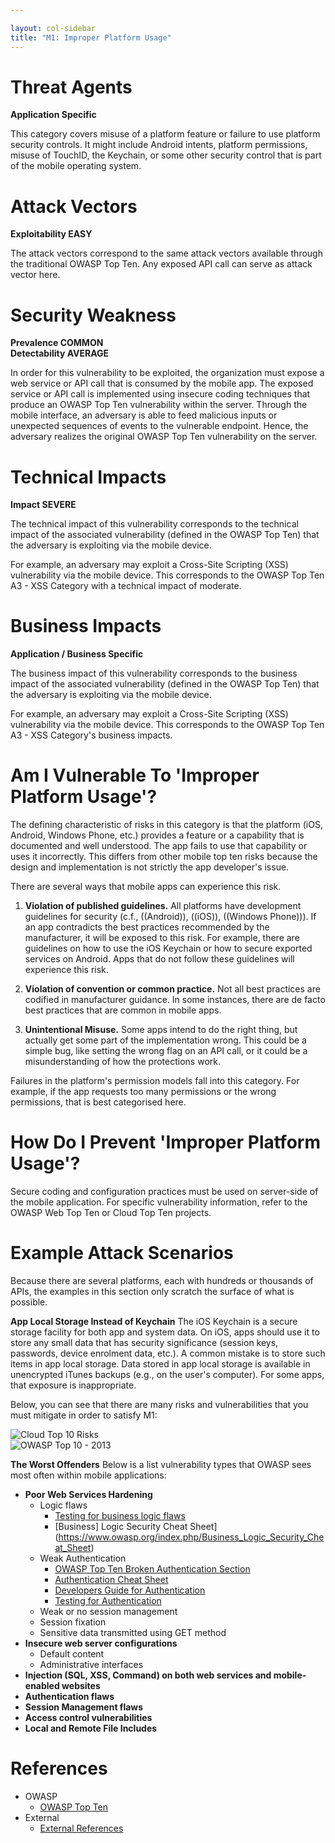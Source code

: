 ```yaml
---

layout: col-sidebar
title: "M1: Improper Platform Usage"
---
```


# Threat Agents

**Application Specific**

This category covers misuse of a platform feature or failure to use platform security controls. It might include Android intents, platform permissions, misuse of TouchID, the Keychain, or some other security control that is part of the mobile operating system.

# Attack Vectors	

**Exploitability EASY**

The attack vectors correspond to the same attack vectors available through the traditional OWASP Top Ten. Any exposed API call can serve as attack vector here.

# Security Weakness	

**Prevalence COMMON** <br />
**Detectability AVERAGE**

In order for this vulnerability to be exploited, the organization must expose a web service or API call that is consumed by the mobile app. The exposed service or API call is implemented using insecure coding techniques that produce an OWASP Top Ten vulnerability within the server. Through the mobile interface, an adversary is able to feed malicious inputs or unexpected sequences of events to the vulnerable endpoint. Hence, the adversary realizes the original OWASP Top Ten vulnerability on the server.

# Technical Impacts	

**Impact SEVERE**

The technical impact of this vulnerability corresponds to the technical impact of the associated vulnerability (defined in the OWASP Top Ten) that the adversary is exploiting via the mobile device.
		 	
For example, an adversary may exploit a Cross-Site Scripting (XSS) vulnerability via the mobile device. This corresponds to the OWASP Top Ten A3 - XSS Category with a technical impact of moderate.

# Business Impacts
	
**Application / Business Specific** 
		

The business impact of this vulnerability corresponds to the business impact of the associated vulnerability (defined in the OWASP Top Ten) that the adversary is exploiting via the mobile device.

For example, an adversary may exploit a Cross-Site Scripting (XSS) vulnerability via the mobile device. This corresponds to the OWASP Top Ten A3 - XSS Category's business impacts.

# Am I Vulnerable To 'Improper Platform Usage'?

The defining characteristic of risks in this category is that the platform (iOS, Android, Windows Phone, etc.) provides a feature or a capability that is documented and well understood. The app fails to use that capability or uses it incorrectly. This differs from other mobile top ten risks because the design and implementation is not strictly the app developer's issue.

There are several ways that mobile apps can experience this risk.

1. **Violation of published guidelines.** All platforms have development guidelines for security (c.f., ((Android)), ((iOS)), ((Windows Phone))). If an app contradicts the best practices recommended by the manufacturer, it will be exposed to this risk. For example, there are guidelines on how to use the iOS Keychain or how to secure exported services on Android. Apps that do not follow these guidelines will experience this risk.

2. **Violation of convention or common practice.** Not all best practices are codified in manufacturer guidance. In some instances, there are de facto best practices that are common in mobile apps.

3. **Unintentional Misuse.** Some apps intend to do the right thing, but actually get some part of the implementation wrong. This could be a simple bug, like setting the wrong flag on an API call, or it could be a misunderstanding of how the protections work.

Failures in the platform's permission models fall into this category. For example, if the app requests too many permissions or the wrong permissions, that is best categorised here.

# How Do I Prevent 'Improper Platform Usage'?

Secure coding and configuration practices must be used on server-side of the mobile application. For specific vulnerability information, refer to the OWASP Web Top Ten or Cloud Top Ten projects.

# Example Attack Scenarios

Because there are several platforms, each with hundreds or thousands of APIs, the examples in this section only scratch the surface of what is possible.

**App Local Storage Instead of Keychain** The iOS Keychain is a secure storage facility for both app and system data. On iOS, apps should use it to store any small data that has security significance (session keys, passwords, device enrolment data, etc.). A common mistake is to store such items in app local storage. Data stored in app local storage is available in unencrypted iTunes backups (e.g., on the user's computer). For some apps, that exposure is inappropriate.

Below, you can see that there are many risks and vulnerabilities that you must mitigate in order to satisfy M1:


![Cloud Top 10 Risks](https://wiki.owasp.org/images/f/fd/CloudTT_thum.png) <br />
![OWASP Top 10 - 2013](https://wiki.owasp.org/images/7/7e/WebTT_thumb.png)


**The Worst Offenders**
Below is a list vulnerability types that OWASP sees most often within mobile applications:

- **Poor Web Services Hardening**
  - Logic flaws
    - [Testing for business logic flaws](https://www.owasp.org/index.php/Testing_for_business_logic_(OWASP-BL-001))
    - [Business] Logic Security Cheat Sheet](https://www.owasp.org/index.php/Business_Logic_Security_Cheat_Sheet)
  - Weak Authentication
    - [OWASP Top Ten Broken Authentication Section](https://www.owasp.org/index.php/Top_10_2013-A2-Broken_Authentication_and_Session_Management)
    - [Authentication Cheat Sheet](https://www.owasp.org/index.php/Authentication_Cheat_Sheet)
    - [Developers Guide for Authentication](https://www.owasp.org/index.php/Guide_to_Authentication)
    - [Testing for Authentication](https://www.owasp.org/index.php/Testing_for_authentication)
  - Weak or no session management
  - Session fixation
  - Sensitive data transmitted using GET method
- **Insecure web server configurations**
  - Default content
  - Administrative interfaces
- **Injection (SQL, XSS, Command) on both web services and mobile-enabled websites**
- **Authentication flaws**
- **Session Management flaws**
- **Access control vulnerabilities**
- **Local and Remote File Includes**

# References

- OWASP
  - [OWASP Top Ten](https://www.owasp.org/index.php/OWASP_Top_Ten)
- External
  - [External References](http://cwe.mitre.org/)